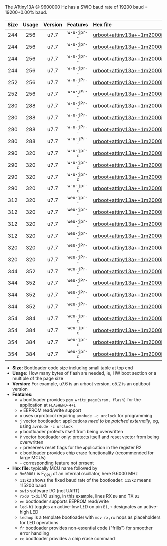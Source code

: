 The ATtiny13A @ 9600000 Hz has a SWIO baud rate of 19200 baud = 19200+0.00% baud.

|Size|Usage|Version|Features|Hex file|
|:-:|:-:|:-:|:-:|:--|
|244|256|u7.7|`w-u-jpr--`|[urboot+attiny13a++1m2000i++++2k4_swio_rxb0_txb1_led+b2.hex](https://raw.githubusercontent.com/stefanrueger/urboot.hex/main/mcus/attiny13a/internal_oscillator/fint++1m2000_Hz/br++++2k4_bps/urboot+attiny13a++1m2000i++++2k4_swio_rxb0_txb1_led+b2.hex)|
|244|256|u7.7|`w-u-jpr--`|[urboot+attiny13a++1m2000i++++2k4_swio_rxb0_txb1_lednop.hex](https://raw.githubusercontent.com/stefanrueger/urboot.hex/main/mcus/attiny13a/internal_oscillator/fint++1m2000_Hz/br++++2k4_bps/urboot+attiny13a++1m2000i++++2k4_swio_rxb0_txb1_lednop.hex)|
|244|256|u7.7|`w-u-jpr--`|[urboot+attiny13a++1m2000i++++2k4_swio_rxb1_txb0_led+b2.hex](https://raw.githubusercontent.com/stefanrueger/urboot.hex/main/mcus/attiny13a/internal_oscillator/fint++1m2000_Hz/br++++2k4_bps/urboot+attiny13a++1m2000i++++2k4_swio_rxb1_txb0_led+b2.hex)|
|244|256|u7.7|`w-u-jpr--`|[urboot+attiny13a++1m2000i++++2k4_swio_rxb1_txb0_lednop.hex](https://raw.githubusercontent.com/stefanrueger/urboot.hex/main/mcus/attiny13a/internal_oscillator/fint++1m2000_Hz/br++++2k4_bps/urboot+attiny13a++1m2000i++++2k4_swio_rxb1_txb0_lednop.hex)|
|252|256|u7.7|`w-u-jPr--`|[urboot+attiny13a++1m2000i++++2k4_swio_rxb0_txb1.hex](https://raw.githubusercontent.com/stefanrueger/urboot.hex/main/mcus/attiny13a/internal_oscillator/fint++1m2000_Hz/br++++2k4_bps/urboot+attiny13a++1m2000i++++2k4_swio_rxb0_txb1.hex)|
|252|256|u7.7|`w-u-jPr--`|[urboot+attiny13a++1m2000i++++2k4_swio_rxb1_txb0.hex](https://raw.githubusercontent.com/stefanrueger/urboot.hex/main/mcus/attiny13a/internal_oscillator/fint++1m2000_Hz/br++++2k4_bps/urboot+attiny13a++1m2000i++++2k4_swio_rxb1_txb0.hex)|
|280|288|u7.7|`w-u-jPr--`|[urboot+attiny13a++1m2000i++++2k4_swio_rxb0_txb1_led+b2_fr.hex](https://raw.githubusercontent.com/stefanrueger/urboot.hex/main/mcus/attiny13a/internal_oscillator/fint++1m2000_Hz/br++++2k4_bps/urboot+attiny13a++1m2000i++++2k4_swio_rxb0_txb1_led+b2_fr.hex)|
|280|288|u7.7|`w-u-jPr--`|[urboot+attiny13a++1m2000i++++2k4_swio_rxb0_txb1_lednop_fr.hex](https://raw.githubusercontent.com/stefanrueger/urboot.hex/main/mcus/attiny13a/internal_oscillator/fint++1m2000_Hz/br++++2k4_bps/urboot+attiny13a++1m2000i++++2k4_swio_rxb0_txb1_lednop_fr.hex)|
|280|288|u7.7|`w-u-jPr--`|[urboot+attiny13a++1m2000i++++2k4_swio_rxb1_txb0_led+b2_fr.hex](https://raw.githubusercontent.com/stefanrueger/urboot.hex/main/mcus/attiny13a/internal_oscillator/fint++1m2000_Hz/br++++2k4_bps/urboot+attiny13a++1m2000i++++2k4_swio_rxb1_txb0_led+b2_fr.hex)|
|280|288|u7.7|`w-u-jPr--`|[urboot+attiny13a++1m2000i++++2k4_swio_rxb1_txb0_lednop_fr.hex](https://raw.githubusercontent.com/stefanrueger/urboot.hex/main/mcus/attiny13a/internal_oscillator/fint++1m2000_Hz/br++++2k4_bps/urboot+attiny13a++1m2000i++++2k4_swio_rxb1_txb0_lednop_fr.hex)|
|290|320|u7.7|`w-u-jpr-c`|[urboot+attiny13a++1m2000i++++2k4_swio_rxb0_txb1_led+b2_fr_ce.hex](https://raw.githubusercontent.com/stefanrueger/urboot.hex/main/mcus/attiny13a/internal_oscillator/fint++1m2000_Hz/br++++2k4_bps/urboot+attiny13a++1m2000i++++2k4_swio_rxb0_txb1_led+b2_fr_ce.hex)|
|290|320|u7.7|`w-u-jpr-c`|[urboot+attiny13a++1m2000i++++2k4_swio_rxb0_txb1_lednop_fr_ce.hex](https://raw.githubusercontent.com/stefanrueger/urboot.hex/main/mcus/attiny13a/internal_oscillator/fint++1m2000_Hz/br++++2k4_bps/urboot+attiny13a++1m2000i++++2k4_swio_rxb0_txb1_lednop_fr_ce.hex)|
|290|320|u7.7|`w-u-jpr-c`|[urboot+attiny13a++1m2000i++++2k4_swio_rxb1_txb0_led+b2_fr_ce.hex](https://raw.githubusercontent.com/stefanrueger/urboot.hex/main/mcus/attiny13a/internal_oscillator/fint++1m2000_Hz/br++++2k4_bps/urboot+attiny13a++1m2000i++++2k4_swio_rxb1_txb0_led+b2_fr_ce.hex)|
|290|320|u7.7|`w-u-jpr-c`|[urboot+attiny13a++1m2000i++++2k4_swio_rxb1_txb0_lednop_fr_ce.hex](https://raw.githubusercontent.com/stefanrueger/urboot.hex/main/mcus/attiny13a/internal_oscillator/fint++1m2000_Hz/br++++2k4_bps/urboot+attiny13a++1m2000i++++2k4_swio_rxb1_txb0_lednop_fr_ce.hex)|
|312|320|u7.7|`weu-jpr--`|[urboot+attiny13a++1m2000i++++2k4_swio_rxb0_txb1_ee_led+b2.hex](https://raw.githubusercontent.com/stefanrueger/urboot.hex/main/mcus/attiny13a/internal_oscillator/fint++1m2000_Hz/br++++2k4_bps/urboot+attiny13a++1m2000i++++2k4_swio_rxb0_txb1_ee_led+b2.hex)|
|312|320|u7.7|`weu-jpr--`|[urboot+attiny13a++1m2000i++++2k4_swio_rxb0_txb1_ee_lednop.hex](https://raw.githubusercontent.com/stefanrueger/urboot.hex/main/mcus/attiny13a/internal_oscillator/fint++1m2000_Hz/br++++2k4_bps/urboot+attiny13a++1m2000i++++2k4_swio_rxb0_txb1_ee_lednop.hex)|
|312|320|u7.7|`weu-jpr--`|[urboot+attiny13a++1m2000i++++2k4_swio_rxb1_txb0_ee_led+b2.hex](https://raw.githubusercontent.com/stefanrueger/urboot.hex/main/mcus/attiny13a/internal_oscillator/fint++1m2000_Hz/br++++2k4_bps/urboot+attiny13a++1m2000i++++2k4_swio_rxb1_txb0_ee_led+b2.hex)|
|312|320|u7.7|`weu-jpr--`|[urboot+attiny13a++1m2000i++++2k4_swio_rxb1_txb0_ee_lednop.hex](https://raw.githubusercontent.com/stefanrueger/urboot.hex/main/mcus/attiny13a/internal_oscillator/fint++1m2000_Hz/br++++2k4_bps/urboot+attiny13a++1m2000i++++2k4_swio_rxb1_txb0_ee_lednop.hex)|
|320|320|u7.7|`weu-jPr--`|[urboot+attiny13a++1m2000i++++2k4_swio_rxb0_txb1_ee.hex](https://raw.githubusercontent.com/stefanrueger/urboot.hex/main/mcus/attiny13a/internal_oscillator/fint++1m2000_Hz/br++++2k4_bps/urboot+attiny13a++1m2000i++++2k4_swio_rxb0_txb1_ee.hex)|
|320|320|u7.7|`weu-jPr--`|[urboot+attiny13a++1m2000i++++2k4_swio_rxb1_txb0_ee.hex](https://raw.githubusercontent.com/stefanrueger/urboot.hex/main/mcus/attiny13a/internal_oscillator/fint++1m2000_Hz/br++++2k4_bps/urboot+attiny13a++1m2000i++++2k4_swio_rxb1_txb0_ee.hex)|
|344|352|u7.7|`weu-jPr--`|[urboot+attiny13a++1m2000i++++2k4_swio_rxb0_txb1_ee_led+b2_fr.hex](https://raw.githubusercontent.com/stefanrueger/urboot.hex/main/mcus/attiny13a/internal_oscillator/fint++1m2000_Hz/br++++2k4_bps/urboot+attiny13a++1m2000i++++2k4_swio_rxb0_txb1_ee_led+b2_fr.hex)|
|344|352|u7.7|`weu-jPr--`|[urboot+attiny13a++1m2000i++++2k4_swio_rxb0_txb1_ee_lednop_fr.hex](https://raw.githubusercontent.com/stefanrueger/urboot.hex/main/mcus/attiny13a/internal_oscillator/fint++1m2000_Hz/br++++2k4_bps/urboot+attiny13a++1m2000i++++2k4_swio_rxb0_txb1_ee_lednop_fr.hex)|
|344|352|u7.7|`weu-jPr--`|[urboot+attiny13a++1m2000i++++2k4_swio_rxb1_txb0_ee_led+b2_fr.hex](https://raw.githubusercontent.com/stefanrueger/urboot.hex/main/mcus/attiny13a/internal_oscillator/fint++1m2000_Hz/br++++2k4_bps/urboot+attiny13a++1m2000i++++2k4_swio_rxb1_txb0_ee_led+b2_fr.hex)|
|344|352|u7.7|`weu-jPr--`|[urboot+attiny13a++1m2000i++++2k4_swio_rxb1_txb0_ee_lednop_fr.hex](https://raw.githubusercontent.com/stefanrueger/urboot.hex/main/mcus/attiny13a/internal_oscillator/fint++1m2000_Hz/br++++2k4_bps/urboot+attiny13a++1m2000i++++2k4_swio_rxb1_txb0_ee_lednop_fr.hex)|
|354|384|u7.7|`weu-jpr-c`|[urboot+attiny13a++1m2000i++++2k4_swio_rxb0_txb1_ee_led+b2_fr_ce.hex](https://raw.githubusercontent.com/stefanrueger/urboot.hex/main/mcus/attiny13a/internal_oscillator/fint++1m2000_Hz/br++++2k4_bps/urboot+attiny13a++1m2000i++++2k4_swio_rxb0_txb1_ee_led+b2_fr_ce.hex)|
|354|384|u7.7|`weu-jpr-c`|[urboot+attiny13a++1m2000i++++2k4_swio_rxb0_txb1_ee_lednop_fr_ce.hex](https://raw.githubusercontent.com/stefanrueger/urboot.hex/main/mcus/attiny13a/internal_oscillator/fint++1m2000_Hz/br++++2k4_bps/urboot+attiny13a++1m2000i++++2k4_swio_rxb0_txb1_ee_lednop_fr_ce.hex)|
|354|384|u7.7|`weu-jpr-c`|[urboot+attiny13a++1m2000i++++2k4_swio_rxb1_txb0_ee_led+b2_fr_ce.hex](https://raw.githubusercontent.com/stefanrueger/urboot.hex/main/mcus/attiny13a/internal_oscillator/fint++1m2000_Hz/br++++2k4_bps/urboot+attiny13a++1m2000i++++2k4_swio_rxb1_txb0_ee_led+b2_fr_ce.hex)|
|354|384|u7.7|`weu-jpr-c`|[urboot+attiny13a++1m2000i++++2k4_swio_rxb1_txb0_ee_lednop_fr_ce.hex](https://raw.githubusercontent.com/stefanrueger/urboot.hex/main/mcus/attiny13a/internal_oscillator/fint++1m2000_Hz/br++++2k4_bps/urboot+attiny13a++1m2000i++++2k4_swio_rxb1_txb0_ee_lednop_fr_ce.hex)|

- **Size:** Bootloader code size including small table at top end
- **Usage:** How many bytes of flash are needed, ie, HW boot section or a multiple of the page size
- **Version:** For example, u7.6 is an urboot version, o5.2 is an optiboot version
- **Features:**
  + `w` bootloader provides `pgm_write_page(sram, flash)` for the application at `FLASHEND-4+1`
  + `e` EEPROM read/write support
  + `u` uses urprotocol requiring `avrdude -c urclock` for programming
  + `j` vector bootloader: applications *need to be patched externally*, eg, using `avrdude -c urclock`
  + `p` bootloader protects itself from being overwritten
  + `P` vector bootloader only: protects itself and reset vector from being overwritten
  + `r` preserves reset flags for the application in the register R2
  + `c` bootloader provides chip erase functionality (recommended for large MCUs)
  + `-` corresponding feature not present
- **Hex file:** typically MCU name followed by
  + `9m6000i` is F<sub>CPU</sub> of an internal oscillator, here 9.6000 MHz
  + `115k2` shows the fixed baud rate of the bootloader: `115k2` means 115200 baud
  + `swio` software I/O (not UART)
  + `rxd0 txd1` I/O using, in this example, lines RX `D0` and TX `D1`
  + `ee` bootloader supports EEPROM read/write
  + `led-b1` toggles an active-low LED on pin `B1`, `+` designates an active-high LED
  + `lednop` is a template bootloader with `mov rx,rx` nops as placeholders for LED operations
  + `fr` bootloader provides non-essential code ("frills") for smoother error handling
  + `ce` bootloader provides a chip erase command
